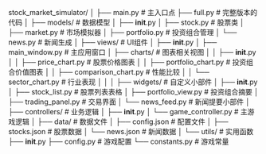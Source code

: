 stock_market_simulator/
│
├── main.py                    # 主入口点
├── full.py                    # 完整版本的代码
│
├── models/                    # 数据模型
│   ├── __init__.py
│   ├── stock.py               # 股票类
│   ├── market.py              # 市场模拟器
│   ├── portfolio.py           # 投资组合管理
│   └── news.py                # 新闻生成
│
├── views/                     # UI组件
│   ├── __init__.py
│   ├── main_window.py         # 主应用窗口
│   ├── charts/                # 图表相关视图
│   │   ├── __init__.py
│   │   ├── price_chart.py     # 股票价格图表
│   │   ├── portfolio_chart.py # 投资组合价值图表
│   │   ├── comparison_chart.py # 性能比较
│   │   └── sector_chart.py    # 行业表现
│   │
│   ├── widgets/               # 自定义小部件
│       ├── __init__.py
│       ├── stock_list.py      # 股票列表表格
│       ├── portfolio_view.py  # 投资组合摘要
│       ├── trading_panel.py   # 交易界面
│       └── news_feed.py       # 新闻提要小部件
│
├── controllers/               # 业务逻辑
│   ├── __init__.py
│   └── game_controller.py     # 主游戏逻辑
│
├── data/                      # 数据文件
│   ├── config.json            # 配置文件
│   ├── stocks.json            # 股票数据
│   └── news.json              # 新闻数据
│
└── utils/                     # 实用函数
    ├── __init__.py
    ├── config.py              # 游戏配置
    └── constants.py           # 游戏常量